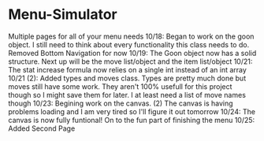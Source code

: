 # Menu-Simulator
Multiple pages for all of your menu needs
10/18: Began to work on the goon object. I still need to think about every functionality this class needs to do. Removed Bottom Navigation for now
10/19: The Goon object now has a solid structure. Next up will be the move list/object and the item list/object
10/21: The stat increase formula now relies on a single int instead of an int array
10/21 (2): Added types and moves class. Types are pretty much done but moves still have some work. They aren't 100% usefull for this project though so I might save them for later. I at least need a list of move names though
10/23: Begining work on the canvas. (2) The canvas is having problems loading and I am very tired so I'll figure it out tomorrow
10/24: The canvas is now fully funtional! On to the fun part of finishing the menu
10/25: Added Second Page
